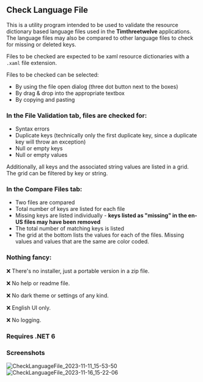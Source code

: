 ## Check Language File

This is a utility program intended to be used to validate the resource dictionary based language files used in the **Timthreetwelve** applications. The language files may also be compared to other language files to check for missing or deleted keys.

Files to be checked are expected to be xaml resource dictionaries with a `.xaml` file extension.

Files to be checked can be selected:
- By using the file open dialog (three dot button next to the boxes)
- By drag & drop into the appropriate textbox
- By copying and pasting

### In the File Validation tab, files are checked for:
- Syntax errors
- Duplicate keys (technically only the first duplicate key, since a duplicate key will throw an exception)
- Null or empty keys
- Null or empty values
  
Additionally, all keys and the associated string values are listed in a grid. The grid can be filtered by key or string.

### In the Compare Files tab:
- Two files are compared
- Total number of keys are listed for each file
- Missing keys are listed individually - **keys listed as "missing" in the en-US files may have been removed**
- The total number of matching keys is listed
- The grid at the bottom lists the values for each of the files. Missing values and values that are the same are color coded.

### Nothing fancy:
❌ There's no installer, just a portable version in a zip file.

❌ No help or readme file.

❌ No dark theme or settings of any kind.

❌ English UI only.

❌ No logging.

### Requires .NET 6

### Screenshots
![CheckLanguageFile_2023-11-11_15-53-50](https://github.com/Timthreetwelve/CheckLanguageFile/assets/43152358/c4761e8a-2b70-46de-b1c6-d44a62e8537e)
![CheckLanguageFile_2023-11-16_15-22-06](https://github.com/Timthreetwelve/CheckLanguageFile/assets/43152358/7e48485e-d79f-4ab8-8eac-6c5792e9e537)

